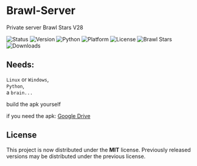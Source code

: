 # Brawl-Server
Private server Brawl Stars V28

![Status](https://img.shields.io/badge/Status-Active-brightgreen.svg)
![Version](https://img.shields.io/badge/Version-V28-blue.svg)
![Python](https://img.shields.io/badge/Python-3.8+-blue.svg)
![Platform](https://img.shields.io/badge/Platform-Linux%20%7C%20Windows-lightgrey.svg)
![License](https://img.shields.io/badge/License-MIT-green.svg)
![Brawl Stars](https://img.shields.io/badge/Brawl%20Stars-V28-red.svg)
![Downloads](https://img.shields.io/github/downloads/DEVELOPERcreatinon/Brawl-Stars-Server-V28/total)

## Needs:
`Linux` or `Windows`, <br>
`Python`, <br>
a `brain...`

build the apk yourself

if you need the apk: <a href="https://drive.google.com/file/d/1uHCtm_cSvI3V3CO6yG1ZEYDAaN0ONfx_/view?usp=sharing"> Google Drive <a> 

## License

This project is now distributed under the **MIT** license.
Previously released versions may be distributed under the previous license.

